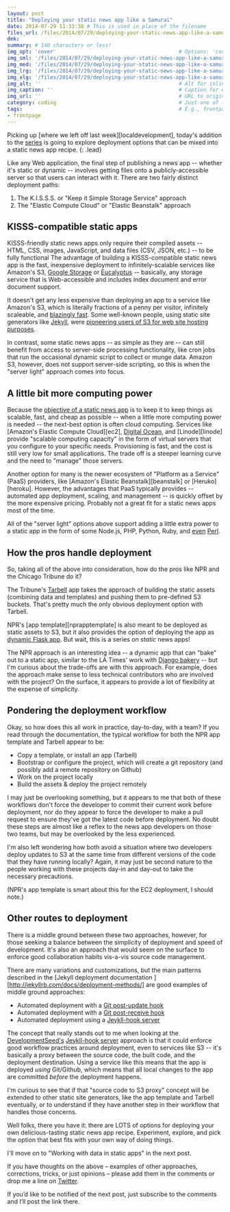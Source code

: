 ```yaml
---
layout: post
title: "Deploying your static news app like a Samurai"
date: 2014-07-29 11:33:38 # This is used in place of the filename
files_url: /files/2014/07/29/deploying-your-static-news-app-like-a-samurai/
dek:     
summary: # 140 characters or less!
img_opt: 'cover'                                        # Options: 'cover' or 'inlne' or 'none'
img_sml: '/files/2014/07/29/deploying-your-static-news-app-like-a-samurai/320x256.jpg'                          # Default on cover or inline
img_med: '/files/2014/07/29/deploying-your-static-news-app-like-a-samurai/640x512.jpg'                          # 640x512px cover, inline
img_lrg: '/files/2014/07/29/deploying-your-static-news-app-like-a-samurai/800x640.jpg'                          # 800x640px cover, inline
img_xlg: '/files/2014/07/29/deploying-your-static-news-app-like-a-samurai/1200x960.jpg'                         # 1200x960px cover only
img_alt: ''                                             # Alt for inline
img_caption: ''                                         # Caption for either
img_url: ''                                             # URL to original image
category: coding                                        # Just one of the 4xCs
tags:                                                   # E.g., frontpage
- frontpage
---
```


Picking up [where we left off last week][localdevelopment], today's addition to the [series][staticappseries] is going to explore deployment options that can be mixed into a static news app recipe. 
{: .lead}

Like any Web application, the final step of publishing a news app -- whether it's static or dynamic -- involves getting files onto a publicly-accessible server so that users can interact with it. There are two fairly distinct deployment paths:  

1. The K.I.S.S.S. or "Keep it Simple Storage Service" approach
1. The "Elastic Compute Cloud" or "Elastic Beanstalk" approach

## KISSS-compatible static apps
KISSS-friendly static news apps only require their compiled assets -- HTML, CSS, images, JavaScript, and data files (CSV, JSON, etc.) -- to be fully functional  The advantage of building a KISSS-compatible static news app is the fast, inexpensive deployment to infinitely-scalable services like Amazon's S3, [Google Storage](https://developers.google.com/storage/) or [Eucalyptus](https://www.eucalyptus.com/) -- basically, any storage service that is Web-accessible and includes index document and error document support.

 It doesn't get any less expensive than deploying an app to a service like Amazon's S3, which is literally fractions of a penny per visitor, infinitely scaleable, and [blazingly fast](http://blog.dmpatierno.com/post/3359880951/s3-hosting-vs-ec2-micro). Some well-known people, using static site generators like [Jekyll][jekyllrb], were [pioneering users of S3 for web site hosting purposes](http://www.allthingsdistributed.com/2011/08/Jekyll-amazon-s3.html).

In contrast, some static news apps -- as simple as they are -- can still benefit from access to server-side processing functionality, like cron jobs that run the occasional dynamic script to collect or munge data. Amazon S3, however, does not support server-side scripting, so this is when the "server light" approach comes into focus. 

## A little bit more computing power
Because the [objective of a static news app](http://phillipadsmith.com/2014/07/recipes-for-delicious-tasting-static-news-apps.html) is to keep it to keep things as scalable, fast, and cheap as possible -- when a little more computing power is needed -- the next-best option is often cloud computing.  Services like [Amazon's Elastic Compute Cloud][ec2], [Digital Ocean][digitalocean], and [Linode][linode] provide "scalable computing capacity" in the form of virtual servers that you configure to your specific needs. Provisioning is fast, and the cost is still very low for small applications. The trade off is a steeper learning curve and the need to "manage" those servers.

Another option for many is the newer ecosystem of "Platform as a Service" (PaaS) providers, like [Amazon's Elastic Beanstalk][beanstalk] or [Heruko][heroku]. However, the advantages that PaaS typically provides -- automated app deployment, scaling, and management -- is quickly offset by the more expensive pricing. Probably not a great fit for a static news apps most of the time.

All of the "server light" options above support adding a little extra power to a static app in the form of some Node.js, PHP, Python, Ruby, and [even](https://github.com/judofyr/perloku) [Perl](https://github.com/masakyst/aws-perloneb_simple).

## How the pros handle deployment
So, taking all of the above into consideration, how do the pros like NPR and the Chicago Tribune do it? 

The Tribune's [Tarbell][tarbell] app takes the approach of building the static assets (combining data and templates) and pushing them to pre-defined S3 buckets. That's pretty much the only obvious deployment option with Tarbell. 

NPR's [app template][nprapptemplate] is also meant to be deployed as static assets to S3, but it also provides the option of deploying the app as [dynamic Flask app](https://github.com/nprapps/app-template/blob/94181834dbf8bf3f4a4d955d899de787740d353d/PROJECT_README.md#deploy-to-ec2).  But wait, this is a series on _static_ news apps! 

The NPR approach is an interesting idea -- a dynamic app that can "bake" out to a static app, similar to the LA Times' work with [Django bakery](http://datadesk.latimes.com/posts/2012/03/introducing-django-bakery/) -- but I'm curious about the trade-offs are with this approach.  For example, does the approach make sense to less technical contributors who are involved with the project? On the surface, it appears to provide a lot of flexibility at the expense of simplicity. 

## Pondering the deployment workflow
Okay, so how does this all work in practice, day-to-day, with a team? If you read through the documentation, the typical workflow for both the NPR app template and Tarbell appear to be:

* Copy a template, or install an app (Tarbell)
* Bootstrap or configure the project, which will create a git repository (and possibly add a remote repository on Github)
* Work on the project locally
* Build the assets & deploy the project remotely

I may just be overlooking something, but it appears to me that both of these workflows don't force the developer to commit their current work before deployment, nor do they appear to force the developer to make a pull request to ensure they've got the latest code before deployment. No doubt these steps are almost like a reflex to the news app developers on those two teams, but may be overlooked by the less experienced.

I'm also left wondering how both avoid a situation where two developers deploy updates to S3 at the same time from different versions of the code that they have running locally? Again, it may just be second nature to the people working with these projects day-in and day-out to take the necessary precautions. 

(NPR's app template is smart about this for the EC2 deployment, I should note.)

## Other routes to deployment

There is a middle ground between these two approaches, however, for those seeking a balance between the simplicity of deployment and speed of development. It's also an approach that would seem on the surface to enforce good collaboration habits vis-a-vis source code management.

There are many variations and customizations, but the main patterns described in the [Jekyll deployment documentation ][http://jekyllrb.com/docs/deployment-methods/] are good examples of middle ground approaches:

* Automated deployment with a [Git post-update hook](http://jekyllrb.com/docs/deployment-methods/#git-post-update-hook)
* Automated deployment with a [Git post-receive hook](http://jekyllrb.com/docs/deployment-methods/#git-post-receive-hook)
* Automated deployment using a [Jeykll-hook server](http://jekyllrb.com/docs/deployment-methods/#jekyll-hook)

The concept that really stands out to me when looking at the [DevelopmentSeed's](http://developmentseed.org/) [Jeykll-hook server](http://jekyllrb.com/docs/deployment-methods/#jekyll-hook) approach is that it could enforce good workflow practices around deployment, even to services like S3 -- it's basically a proxy between the source code, the built code, and the deployment destination. Using a service like this means that the app is deployed _using_ Git/Github, which means that all local changes to the app are committed _before_ the deployment happens.

I'm curious to see that if that "source code to S3 proxy" concept will be extended to other static site generators, like the app template and Tarbell eventually, or to understand if they have another step in their workflow that handles those concerns.

Well folks, there you have it: there are LOTS of options for deploying your own delicious-tasting static news app recipe. Experiment, explore, and pick the option that best fits with your own way of doing things. 

I'll move on to "Working with data in static apps" in the next post. 

If you have thoughts on the above – examples of other approaches, corrections, tricks, or just opinions – please add them in the comments or drop me a line on [Twitter][twitter].

If you’d like to be notified of the next post, just subscribe to the comments and I’ll post the link there.

[staticappseries]:
[ec2]:
[digitalocean]:
[linode]:
[nprtemplate]: https://github.com/nprapps/app-template/
[nprtemplatedocs]: https://github.com/nprapps/app-template/blob/94181834dbf8bf3f4a4d955d899de787740d353d/PROJECT_README.md#whats-in-here

[tarbell]:  https://github.com/newsapps/flask-tarbell/
[tarbelldocs]: https://github.com/newsapps/flask-tarbell/blob/0.9-beta6/tarbell/docs/build.rst#anatomy-of-a-project-directory
[jekyllrb]: http://jekyllrb.com/

[nprvisuals]: http://blog.apps.npr.org/
[chinewsapps]:  http://blog.apps.chicagotribune.com/

[id]: http://example.com/  "Optional Title Here"
[twitter]: http://twitter.com/phillipadsmith "Phillip Smith on Twitter"
[srccon]: http://srccon.org/ "SRCCON is a conference for developers, interactive designers, and other people who love to code in and near newsrooms."
[staticsitegenerators]: http://staticsitegenerators.net/ "A comprehensive list of static site generation tools"